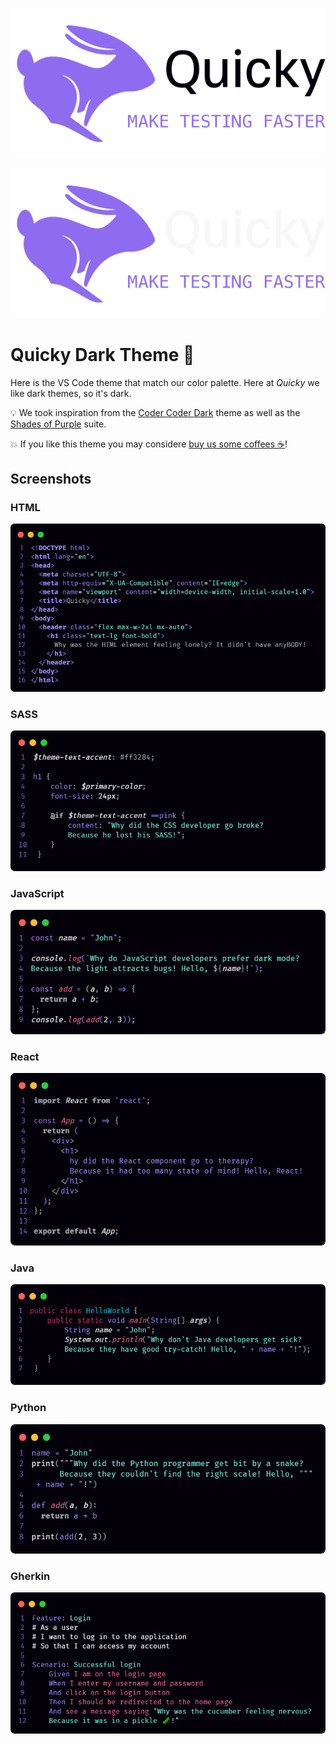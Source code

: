<p align="center">

  ![Quicky Logo](./quicky-light.png#gh-light-mode-only)

  ![Quicky Logo](./quicky-dark.png#gh-dark-mode-only)
  
</p>

# Quicky Dark Theme 🐇

Here is the VS Code theme that match our color palette. Here at *Quicky* we like dark themes, so it's dark.

💡 We took inspiration from the [Coder Coder Dark](https://marketplace.visualstudio.com/items?itemName=CoderCoder.codercoder-dark-theme) theme as well as the [Shades of Purple](https://marketplace.visualstudio.com/items?itemName=ahmadawais.shades-of-purple) suite.

💥 If you like this theme you may considere [buy us some coffees ☕](https://www.buymeacoffee.com/renerpires)!

## Screenshots

### HTML

![HTML screenshot](./preview_html.png)

### SASS

![SASS screenshot](./preview_sass.png)

### JavaScript

![JS screenshot](./preview_js.png)

### React

![React screenshot](./preview_react.png)

### Java

![Java screenshot](./preview_java.png)

### Python

![Python screenshot](./preview_python.png)

### Gherkin

![Gherkin screenshot](./preview_gherkin.png)